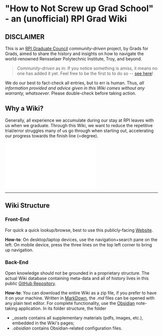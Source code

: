 # "How to Not Screw up Grad School" - an (unofficial) RPI Grad Wiki

## DISCLAIMER
This is an [RPI Graduate Council](RPI/Graduate%20Council/GC%20Overview.md) _community-driven_ project, by Grads for Grads, aimed to share the history and insights on how to navigate the world-renowned Rensselaer Polytechnic Institute, Troy, and beyond. 

> _Community-driven_ as in: If you notice something is amiss, it means no one has added it yet. Feel free to be the first to to do so -- [see here](CONTRIBUTE.md)!

We do our best to fact-check all entries, but to err is human. Thus, _all information provided and advice given in this Wiki comes without any warranty, whatsoever_. Please double-check before taking action.

## Why a Wiki?
Generally, all experience we accumulate during our stay at RPI leaves with us when we graduate. Through this Wiki, we want to reduce the repetitive trial/error struggles many of us go through when starting out, accelerating our progress towards the finish line (=degree).


![CONTRIBUTE](CONTRIBUTE.md)

---
## Wiki Structure

### Front-End
For quick a quick lookup/browse, best to use this publicly-facing [Website](https://publish.obsidian.md/rpi-grad-wiki).

**How-to**: On desktop/laptop devices, use the navigation+search pane on the left. On mobile device, press the three lines on the top left corner to bring up navigation.

### Back-End
Open knowledge should not be grounded in a proprietary structure.
The actual Wiki database containing meta-data and all of history lives in this public [GitHub Repository](https://github.com/rpi-graduate-council/grad-wiki/). 

**How-to**: You can download the entire Wiki as a zip file, if you prefer to have it on your machine. Written in [MarkDown](https://en.wikipedia.org/wiki/markdown), the _.md_ files can be opened with any plain text editor. For complete functionality, use the [Obsidian](https://obsidian.md/) note-taking application. In its folder structure, the folder
- _\_assets_ contains all supplementary materials (pdfs, images, etc.), embedded in the Wiki's pages;
- _.obsidian_ contains Obsidian-related configuration files.